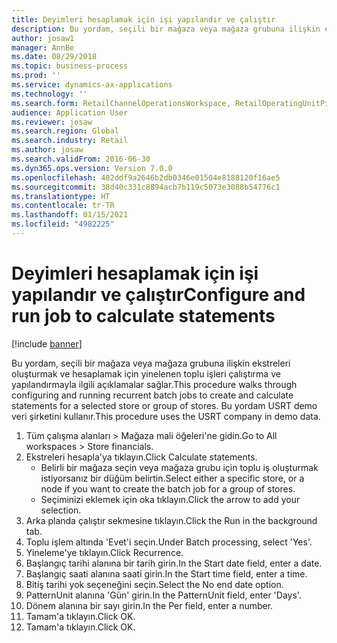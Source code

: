```yaml
---
title: Deyimleri hesaplamak için işi yapılandır ve çalıştır
description: Bu yordam, seçili bir mağaza veya mağaza grubuna ilişkin ekstreleri oluşturmak ve hesaplamak için yinelenen toplu işleri çalıştırma ve yapılandırmayla ilgili açıklamalar sağlar.
author: josaw1
manager: AnnBe
ms.date: 08/29/2018
ms.topic: business-process
ms.prod: ''
ms.service: dynamics-ax-applications
ms.technology: ''
ms.search.form: RetailChannelOperationsWorkspace, RetailOperatingUnitPicker, SysRecurrence
audience: Application User
ms.reviewer: josaw
ms.search.region: Global
ms.search.industry: Retail
ms.author: josaw
ms.search.validFrom: 2016-06-30
ms.dyn365.ops.version: Version 7.0.0
ms.openlocfilehash: 402ddf9a2646b2db0346e01504e8188120f16ae5
ms.sourcegitcommit: 38d40c331c8894acb7b119c5073e3088b54776c1
ms.translationtype: HT
ms.contentlocale: tr-TR
ms.lasthandoff: 01/15/2021
ms.locfileid: "4982225"
---
```

# <a name="configure-and-run-job-to-calculate-statements"></a><span data-ttu-id="9742e-103">Deyimleri hesaplamak için işi yapılandır ve çalıştır</span><span class="sxs-lookup"><span data-stu-id="9742e-103">Configure and run job to calculate statements</span></span>

[!include [banner](../includes/banner.md)]

<span data-ttu-id="9742e-104">Bu yordam, seçili bir mağaza veya mağaza grubuna ilişkin ekstreleri oluşturmak ve hesaplamak için yinelenen toplu işleri çalıştırma ve yapılandırmayla ilgili açıklamalar sağlar.</span><span class="sxs-lookup"><span data-stu-id="9742e-104">This procedure walks through configuring and running recurrent batch jobs to create and calculate statements for a selected store or group of stores.</span></span> <span data-ttu-id="9742e-105">Bu yordam USRT demo veri şirketini kullanır.</span><span class="sxs-lookup"><span data-stu-id="9742e-105">This procedure uses the USRT company in demo data.</span></span>

1. <span data-ttu-id="9742e-106">Tüm çalışma alanları > Mağaza mali öğeleri'ne gidin.</span><span class="sxs-lookup"><span data-stu-id="9742e-106">Go to All workspaces > Store financials.</span></span>
2. <span data-ttu-id="9742e-107">Ekstreleri hesapla'ya tıklayın.</span><span class="sxs-lookup"><span data-stu-id="9742e-107">Click Calculate statements.</span></span>
    * <span data-ttu-id="9742e-108">Belirli bir mağaza seçin veya mağaza grubu için toplu iş oluşturmak istiyorsanız bir düğüm belirtin.</span><span class="sxs-lookup"><span data-stu-id="9742e-108">Select either a specific store, or a node if you want to create the batch job for a group of stores.</span></span>  
    * <span data-ttu-id="9742e-109">Seçiminizi eklemek için oka tıklayın.</span><span class="sxs-lookup"><span data-stu-id="9742e-109">Click the arrow to add your selection.</span></span>  
3. <span data-ttu-id="9742e-110">Arka planda çalıştır sekmesine tıklayın.</span><span class="sxs-lookup"><span data-stu-id="9742e-110">Click the Run in the background tab.</span></span>
4. <span data-ttu-id="9742e-111">Toplu işlem altında 'Evet'i seçin.</span><span class="sxs-lookup"><span data-stu-id="9742e-111">Under Batch processing, select 'Yes'.</span></span>
5. <span data-ttu-id="9742e-112">Yineleme'ye tıklayın.</span><span class="sxs-lookup"><span data-stu-id="9742e-112">Click Recurrence.</span></span>
6. <span data-ttu-id="9742e-113">Başlangıç tarihi alanına bir tarih girin.</span><span class="sxs-lookup"><span data-stu-id="9742e-113">In the Start date field, enter a date.</span></span>
7. <span data-ttu-id="9742e-114">Başlangıç saati alanına saati girin.</span><span class="sxs-lookup"><span data-stu-id="9742e-114">In the Start time field, enter a time.</span></span>
8. <span data-ttu-id="9742e-115">Bitiş tarihi yok seçeneğini seçin.</span><span class="sxs-lookup"><span data-stu-id="9742e-115">Select the No end date option.</span></span>
9. <span data-ttu-id="9742e-116">PatternUnit alanına 'Gün' girin.</span><span class="sxs-lookup"><span data-stu-id="9742e-116">In the PatternUnit field, enter 'Days'.</span></span>
10. <span data-ttu-id="9742e-117">Dönem alanına bir sayı girin.</span><span class="sxs-lookup"><span data-stu-id="9742e-117">In the Per field, enter a number.</span></span>
11. <span data-ttu-id="9742e-118">Tamam'a tıklayın.</span><span class="sxs-lookup"><span data-stu-id="9742e-118">Click OK.</span></span>
12. <span data-ttu-id="9742e-119">Tamam'a tıklayın.</span><span class="sxs-lookup"><span data-stu-id="9742e-119">Click OK.</span></span>

